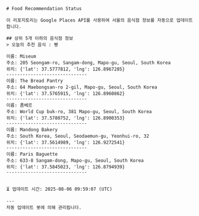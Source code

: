 
    # Food Recommendation Status

    이 리포지토리는 Google Places API를 사용하여 서울의 음식점 정보를 자동으로 업데이트합니다.

    ## 상위 5개 이하의 음식점 정보
    > 오늘의 추천 음식 : 빵

	이름: Miseum
	주소: 205 Seongam-ro, Sangam-dong, Mapo-gu, Seoul, South Korea
	위치: {'lat': 37.5777812, 'lng': 126.8967285}
	------------------------------
	이름: The Bread Pantry
	주소: 64 Maebongsan-ro 2-gil, Mapo-gu, Seoul, South Korea
	위치: {'lat': 37.5765915, 'lng': 126.8960862}
	------------------------------
	이름: 폼베르
	주소: World Cup buk-ro, 381 Mapo-gu, Seoul, South Korea
	위치: {'lat': 37.5780752, 'lng': 126.8900353}
	------------------------------
	이름: Mandong Bakery
	주소: South Korea, Seoul, Seodaemun-gu, Yeonhui-ro, 32
	위치: {'lat': 37.5614989, 'lng': 126.9272541}
	------------------------------
	이름: Paris Baguette
	주소: 633-8 Sangam-dong, Mapo-gu, Seoul, South Korea
	위치: {'lat': 37.5845023, 'lng': 126.8794939}
	------------------------------


    ⏳ 업데이트 시간: 2025-08-06 09:59:07 (UTC)

    ---
    자동 업데이트 봇에 의해 관리됩니다.
    